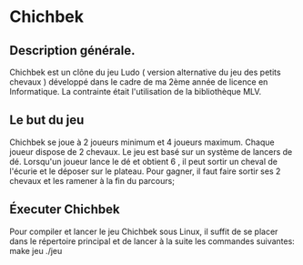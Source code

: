# Chichbek
## Description générale.
Chichbek est un clône du jeu Ludo ( version alternative du jeu des petits chevaux ) développé dans le cadre de ma 2ème année de licence en Informatique.
La contrainte était l'utilisation de la bibliothèque MLV.
## Le but du jeu 
Chichbek se joue à 2 joueurs minimum et 4 joueurs maximum.
Chaque joueur dispose de 2 chevaux. Le jeu est basé sur un système de lancers de dé. Lorsqu'un joueur lance le dé et obtient 6 , il peut sortir un cheval de l'écurie et le déposer sur le plateau.
Pour gagner, il faut faire sortir ses 2 chevaux et les ramener à la fin du parcours; 
## Éxecuter Chichbek
Pour compiler et lancer le jeu Chichbek sous Linux, il suffit de se placer dans le répertoire principal et de lancer à la suite les commandes suivantes:
make jeu
./jeu
